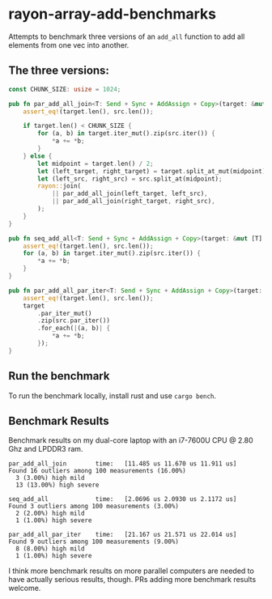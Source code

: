 # rayon-array-add-benchmarks

Attempts to benchmark three versions of an `add_all` function to add all elements from one vec into another.

## The three versions:

```rust
const CHUNK_SIZE: usize = 1024;

pub fn par_add_all_join<T: Send + Sync + AddAssign + Copy>(target: &mut [T], src: &[T]) {
    assert_eq!(target.len(), src.len());

    if target.len() < CHUNK_SIZE {
        for (a, b) in target.iter_mut().zip(src.iter()) {
            *a += *b;
        }
    } else {
        let midpoint = target.len() / 2;
        let (left_target, right_target) = target.split_at_mut(midpoint);
        let (left_src, right_src) = src.split_at(midpoint);
        rayon::join(
            || par_add_all_join(left_target, left_src),
            || par_add_all_join(right_target, right_src),
        );
    }
}

pub fn seq_add_all<T: Send + Sync + AddAssign + Copy>(target: &mut [T], src: &[T]) {
    assert_eq!(target.len(), src.len());
    for (a, b) in target.iter_mut().zip(src.iter()) {
        *a += *b;
    }
}

pub fn par_add_all_par_iter<T: Send + Sync + AddAssign + Copy>(target: &mut [T], src: &[T]) {
    assert_eq!(target.len(), src.len());
    target
        .par_iter_mut()
        .zip(src.par_iter())
        .for_each(|(a, b)| {
            *a += *b;
        });
}
```

## Run the benchmark

To run the benchmark locally, install rust and use `cargo bench`.

## Benchmark Results

Benchmark results on my dual-core laptop with an i7-7600U CPU @ 2.80 Ghz and
LPDDR3 ram.

```text
par_add_all_join        time:   [11.485 us 11.670 us 11.911 us]
Found 16 outliers among 100 measurements (16.00%)
  3 (3.00%) high mild
  13 (13.00%) high severe

seq_add_all             time:   [2.0696 us 2.0930 us 2.1172 us]
Found 3 outliers among 100 measurements (3.00%)
  2 (2.00%) high mild
  1 (1.00%) high severe

par_add_all_par_iter    time:   [21.167 us 21.571 us 22.014 us]
Found 9 outliers among 100 measurements (9.00%)
  8 (8.00%) high mild
  1 (1.00%) high severe
```

I think more benchmark results on more parallel computers are needed to have
actually serious results, though. PRs adding more benchmark results welcome.
